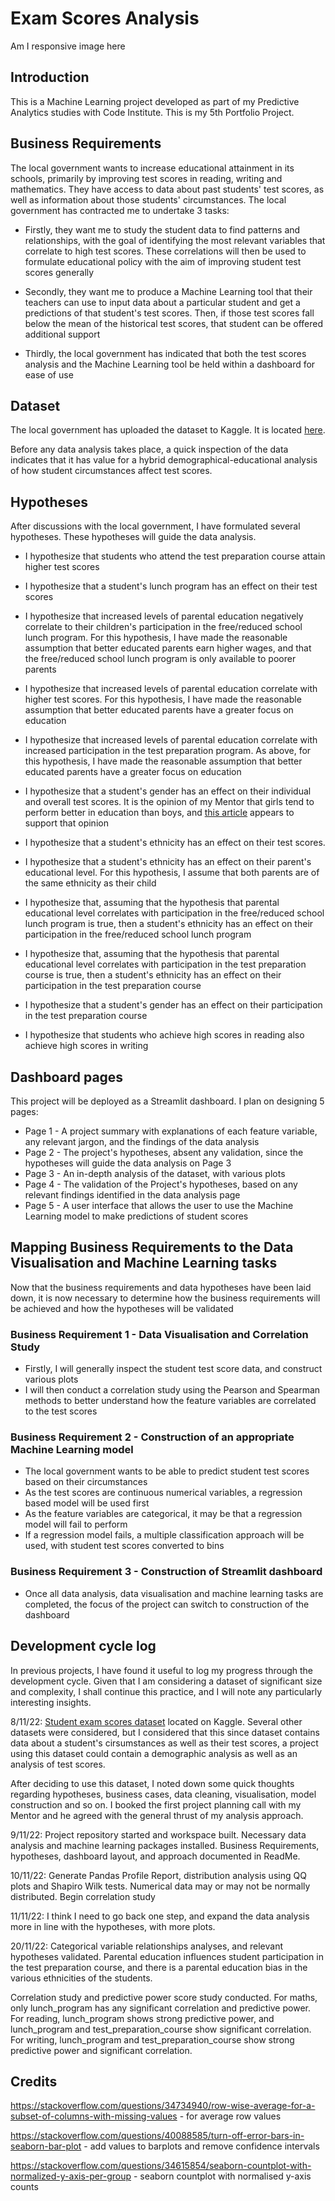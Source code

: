 # Exam Scores Analysis

Am I responsive image here

## Introduction

This is a Machine Learning project developed as part of my Predictive Analytics studies with Code Institute. This is my 5th Portfolio Project.

## Business Requirements

The local government wants to increase educational attainment in its schools, primarily by improving test scores in reading, writing and mathematics. They have access to data about past students' test scores, as well as information about those students' circumstances. The local government has contracted me to undertake 3 tasks:

- Firstly, they want me to study the student data to find patterns and relationships, with the goal of identifying the most relevant variables that correlate to high test scores. These correlations will then be used to formulate educational policy with the aim of improving student test scores generally

- Secondly, they want me to produce a Machine Learning tool that their teachers can use to input data about a particular student and get a predictions of that student's test scores. Then, if those test scores fall below the mean of the historical test scores, that student can be offered additional support

- Thirdly, the local government has indicated that both the test scores analysis and the Machine Learning tool be held within a dashboard for ease of use

## Dataset

The local government has uploaded the dataset to Kaggle. It is located [here](https://www.kaggle.com/datasets/whenamancodes/students-performance-in-exams).

Before any data analysis takes place, a quick inspection of the data indicates that it has value for a hybrid demographical-educational analysis of how student circumstances affect test scores.

## Hypotheses

After discussions with the local government, I have formulated several hypotheses. These hypotheses will guide the data analysis.

- I hypothesize that students who attend the test preparation course attain higher test scores

- I hypothesize that a student's lunch program has an effect on their test scores

- I hypothesize that increased levels of parental education negatively correlate to their children's participation in the free/reduced school lunch program. For this hypothesis, I have made the reasonable assumption that better educated parents earn higher wages, and that the free/reduced school lunch program is only available to poorer parents

- I hypothesize that increased levels of parental education correlate with higher test scores. For this hypothesis, I have made the reasonable assumption that better educated parents have a greater focus on education

- I hypothesize that increased levels of parental education correlate with increased participation in the test preparation program. As above, for this hypothesis, I have made the reasonable assumption that better educated parents have a greater focus on education

- I hypothesize that a student's gender has an effect on their individual and overall test scores. It is the opinion of my Mentor that girls tend to perform better in education than boys, and [this article](https://www.theguardian.com/education/2021/aug/10/a-level-results-top-5-data-takeaways) appears to support that opinion

- I hypothesize that a student's ethnicity has an effect on their test scores.

- I hypothesize that a student's ethnicity has an effect on their parent's educational level. For this hypothesis, I assume that both parents are of the same ethnicity as their child

- I hypothesize that, assuming that the hypothesis that parental educational level correlates with participation in the free/reduced school lunch program is true, 
then a student's ethnicity has an effect on their participation in the free/reduced school lunch program

- I hypothesize that, assuming that the hypothesis that parental educational level correlates with participation in the test preparation course is true, 
then a student's ethnicity has an effect on their participation in the test preparation course

- I hypothesize that a student's gender has an effect on their participation in the test preparation course

- I hypothesize that students who achieve high scores in reading also achieve high scores in writing

## Dashboard pages

This project will be deployed as a Streamlit dashboard. I plan on designing 5 pages:

- Page 1 - A project summary with explanations of each feature variable, any relevant jargon, and the findings of the data analysis
- Page 2 - The project's hypotheses, absent any validation, since the hypotheses will guide the data analysis on Page 3
- Page 3 - An in-depth analysis of the dataset, with various plots
- Page 4 - The validation of the Project's hypotheses, based on any relevant findings identified in the data analysis page
- Page 5 - A user interface that allows the user to use the Machine Learning model to make predictions of student scores

## Mapping Business Requirements to the Data Visualisation and Machine Learning tasks

Now that the business requirements and data hypotheses have been laid down, it is now necessary to determine how the business requirements will be achieved and how the hypotheses will be validated

### Business Requirement 1 - Data Visualisation and Correlation Study
- Firstly, I will generally inspect the student test score data, and construct various plots
- I will then conduct a correlation study using the Pearson and Spearman methods to better understand how the feature variables are correlated to the test scores

### Business Requirement 2 - Construction of an appropriate Machine Learning model
- The local government wants to be able to predict student test scores based on their circumstances
- As the test scores are continuous numerical variables, a regression based model will be used first
- As the feature variables are categorical, it may be that a regression model will fail to perform
- If a regression model fails, a multiple classification approach will be used, with student test scores converted to bins

### Business Requirement 3 - Construction of Streamlit dashboard
- Once all data analysis, data visualisation and machine learning tasks are completed, the focus of the project can switch to construction of the dashboard


## Development cycle log
In previous projects, I have found it useful to log my progress through the development cycle. Given that I am considering a dataset of significant size and complexity, I shall continue this practice, and I will note any particularly interesting insights.

8/11/22:
[Student exam scores dataset](https://www.kaggle.com/datasets/whenamancodes/students-performance-in-exams) located on Kaggle. Several other datasets were considered, but I considered that this since dataset contains data about a student's cirsumstances as well as their test scores, a project using this dataset could contain a demographic analysis as well as an analysis of test scores.

After deciding to use this dataset, I noted down some quick thoughts regarding hypotheses, business cases, data cleaning, visualisation, model construction and so on. I booked the first project planning call with my Mentor and he agreed with the general thrust of my analysis approach.

9/11/22:
Project repository started and workspace built. Necessary data analysis and machine learning packages installed. Business Requirements, hypotheses, dashboard layout, and approach documented in ReadMe.

10/11/22:
Generate Pandas Profile Report, distribution analysis using QQ plots and Shapiro Wilk tests. Numerical data may or may not be normally distributed. Begin correlation study

11/11/22:
I think I need to go back one step, and expand the data analysis more in line with the hypotheses, with more plots.

20/11/22:
Categorical variable relationships analyses, and relevant hypotheses validated. Parental education influences student participation in the test preparation course, and there is a parental education bias in the various ethnicities of the students. 

Correlation study and predictive power score study conducted. For maths, only lunch_program has any significant correlation and predictive power. For reading, lunch_program shows strong predictive power, and lunch_program and test_preparation_course show significant correlation. For writing, lunch_program and test_preparation_course show strong predictive power and significant correlation. 



## Credits

https://stackoverflow.com/questions/34734940/row-wise-average-for-a-subset-of-columns-with-missing-values - for average row values

https://stackoverflow.com/questions/40088585/turn-off-error-bars-in-seaborn-bar-plot - add values to barplots and remove confidence intervals

https://stackoverflow.com/questions/34615854/seaborn-countplot-with-normalized-y-axis-per-group - seaborn countplot with normalised y-axis counts
